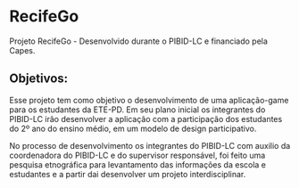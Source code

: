 # RecifeGo

Projeto RecifeGo - Desenvolvido durante o PIBID-LC e financiado pela Capes.

## Objetivos:

Esse projeto tem como objetivo o desenvolvimento de uma aplicação-game para os estudantes da ETE-PD.
Em seu plano inicial os integrantes do PIBID-LC irão desenvolver a aplicação com a participação
dos estudantes do 2º ano do ensino médio, em um modelo de design participativo.

No processo de desenvolvimento os integrantes do PIBID-LC com auxilio da coordenadora do PIBID-LC e do
supervisor responsável, foi feito uma pesquisa etnográfica para levantamento das informações da escola
e estudantes e a partir dai desenvolver um projeto interdisciplinar.

